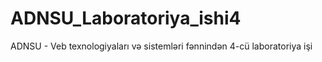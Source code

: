 # ADNSU_Laboratoriya_ishi4
 ADNSU - Veb texnologiyaları və sistemləri fənnindən 4-cü laboratoriya işi
